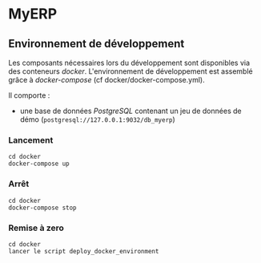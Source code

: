# MyERP

## Environnement de développement

Les composants nécessaires lors du développement sont disponibles via des conteneurs _docker_.
L'environnement de développement est assemblé grâce à _docker-compose_
(cf docker/docker-compose.yml).

Il comporte :

*   une base de données _PostgreSQL_ contenant un jeu de données de démo (`postgresql://127.0.0.1:9032/db_myerp`)



### Lancement

    cd docker
    docker-compose up


### Arrêt

    cd docker
    docker-compose stop


### Remise à zero

    cd docker
    lancer le script deploy_docker_environment 
